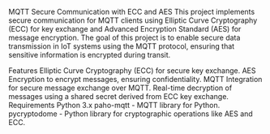 MQTT Secure Communication with ECC and AES
This project implements secure communication for MQTT clients using Elliptic Curve Cryptography (ECC) for key exchange and Advanced Encryption Standard (AES) for message encryption. The goal of this project is to enable secure data transmission in IoT systems using the MQTT protocol, ensuring that sensitive information is encrypted during transit.

Features
Elliptic Curve Cryptography (ECC) for secure key exchange.
AES Encryption to encrypt messages, ensuring confidentiality.
MQTT Integration for secure message exchange over MQTT.
Real-time decryption of messages using a shared secret derived from ECC key exchange.
Requirements
Python 3.x
paho-mqtt - MQTT library for Python.
pycryptodome - Python library for cryptographic operations like AES and ECC.
